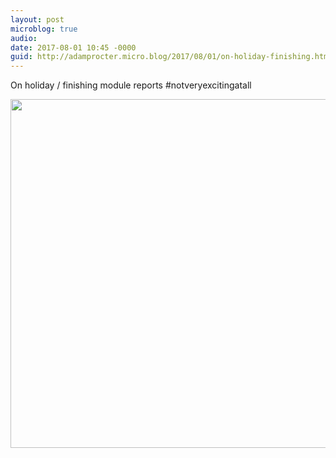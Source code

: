 ```yaml
---
layout: post
microblog: true
audio: 
date: 2017-08-01 10:45 -0000
guid: http://adamprocter.micro.blog/2017/08/01/on-holiday-finishing.html
---
```

On holiday / finishing module reports #notveryexcitingatall

<img src="http://discursive.adamprocter.co.uk/uploads/2017/4bc7068c8b.jpg" width="600" height="558" />
